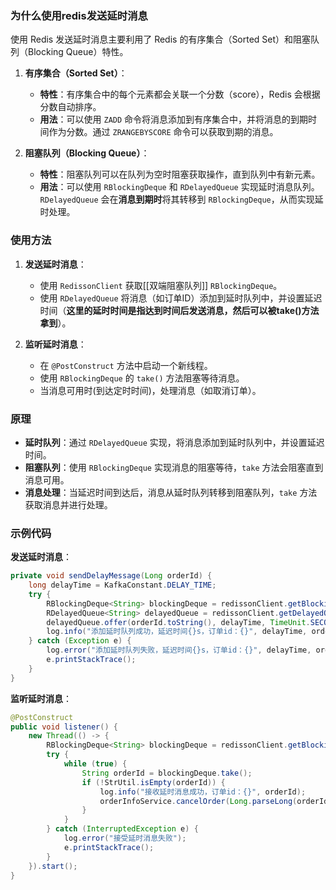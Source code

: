### 为什么使用redis发送延时消息
使用 Redis 发送延时消息主要利用了 Redis 的有序集合（Sorted Set）和阻塞队列（Blocking Queue）特性。
1. **有序集合（Sorted Set）**：
   - **特性**：有序集合中的每个元素都会关联一个分数（score），Redis 会根据分数自动排序。
   - **用法**：可以使用 `ZADD` 命令将消息添加到有序集合中，并将消息的到期时间作为分数。通过 `ZRANGEBYSCORE` 命令可以获取到期的消息。

2. **阻塞队列（Blocking Queue）**：
   - **特性**：阻塞队列可以在队列为空时阻塞获取操作，直到队列中有新元素。
   - **用法**：可以使用 `RBlockingDeque` 和 `RDelayedQueue` 实现延时消息队列。`RDelayedQueue` 会在**消息到期时**将其转移到 `RBlockingDeque`，从而实现延时处理。

### 使用方法
1. **发送延时消息**：
   - 使用 `RedissonClient` 获取[[双端阻塞队列]] `RBlockingDeque`。
   - 使用 `RDelayedQueue` 将消息（如订单ID）添加到延时队列中，并设置延迟时间（**这里的延时时间是指达到时间后发送消息，然后可以被take()方法拿到**）。

2. **监听延时消息**：
   - 在 `@PostConstruct` 方法中启动一个新线程。
   - 使用 `RBlockingDeque` 的 `take()` 方法阻塞等待消息。
   - 当消息可用时(到达定时时间)，处理消息（如取消订单）。

### 原理
- **延时队列**：通过 `RDelayedQueue` 实现，将消息添加到延时队列中，并设置延迟时间。
- **阻塞队列**：使用 `RBlockingDeque` 实现消息的阻塞等待，`take` 方法会阻塞直到消息可用。
- **消息处理**：当延迟时间到达后，消息从延时队列转移到阻塞队列，`take` 方法获取消息并进行处理。

### 示例代码

**发送延时消息**：
```java
private void sendDelayMessage(Long orderId) {
    long delayTime = KafkaConstant.DELAY_TIME;
    try {
        RBlockingDeque<String> blockingDeque = redissonClient.getBlockingDeque(KafkaConstant.QUEUE_ORDER_CANCEL);
        RDelayedQueue<String> delayedQueue = redissonClient.getDelayedQueue(blockingDeque);
        delayedQueue.offer(orderId.toString(), delayTime, TimeUnit.SECONDS);
        log.info("添加延时队列成功，延迟时间{}s，订单id：{}", delayTime, orderId);
    } catch (Exception e) {
        log.error("添加延时队列失败，延迟时间{}s，订单id：{}", delayTime, orderId);
        e.printStackTrace();
    }
}
```

**监听延时消息**：
```java
@PostConstruct
public void listener() {
    new Thread(() -> {
        RBlockingDeque<String> blockingDeque = redissonClient.getBlockingDeque(KafkaConstant.QUEUE_ORDER_CANCEL);
        try {
            while (true) {
                String orderId = blockingDeque.take();
                if (!StrUtil.isEmpty(orderId)) {
                    log.info("接收延时消息成功，订单id：{}", orderId);
                    orderInfoService.cancelOrder(Long.parseLong(orderId));
                }
            }
        } catch (InterruptedException e) {
            log.error("接受延时消息失败");
            e.printStackTrace();
        }
    }).start();
}
```